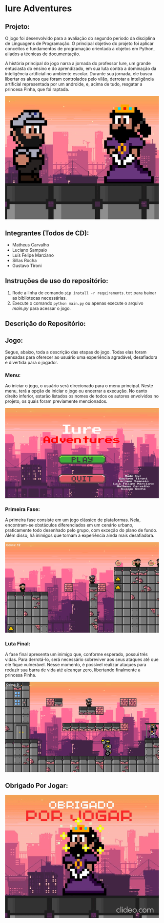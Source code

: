 # Iure Adventures
## Projeto:
O jogo foi desenvolvido para a avaliação do segundo período da disciplina de Linguagens de Programação. O principal objetivo do projeto foi aplicar conceitos e fundamentos de programação orientada a objetos em Python, aliados a técnicas de documentação.

A história principal do jogo narra a jornada do professor Iure, um grande entusiasta do ensino e do aprendizado, em sua luta contra a dominação da inteligência artificial no ambiente escolar. Durante sua jornada, ele busca libertar os alunos que foram controlados pelo vilão, derrotar a inteligência artificial representada por um androide, e, acima de tudo, resgatar a princesa Pinha, que foi raptada.

![Personagens](media\readme_images\personagens.png)

## Integrantes (Todos de CD):

- Matheus Carvalho
- Luciano Sampaio
- Luís Felipe Marciano
- Sillas Rocha
- Gustavo Tironi

## Instruções de uso do repositório:

1. Rode a linha de comando ```pip install -r requirements.txt``` para baixar as bibliotecas necessárias.
2. Execute o comando ```python main.py``` ou apenas execute o arquivo *main.py* para acessar o jogo. 

## Descrição do Repositório:

## Jogo:

Segue, abaixo, toda a descrição das etapas do jogo. Todas elas foram pensadas para oferecer ao usuário uma experiência agradável, desafiadora e divertida para o jogador. 

### Menu:
Ao iniciar o jogo, o usuário será direcionado para o menu principal. Neste menu, terá a opção de iniciar o jogo ou encerrar a execução. No canto direito inferior, estarão listados os nomes de todos os autores envolvidos no projeto, os quais foram previamente mencionados.

![Menu](media\readme_images\menu.png)
### Primeira Fase:
A primeira fase consiste em um jogo clássico de plataformas. Nela, encontram-se obstáculos diferenciados em um cenário urbano, praticamente todo desenhado pelo grupo, com exceção do plano de fundo. Além disso, há inimigos que tornam a experiência ainda mais desafiadora.

![Primeira Fase](media\readme_images\primeira_fase.png)
### Luta Final:

A fase final apresenta um inimigo que, conforme esperado, possui três vidas. Para derrotá-lo, será necessário sobreviver aos seus ataques até que ele fique vulnerável. Nesse momento, é possível realizar ataques para reduzir sua barra de vida até alcançar zero, libertando finalmente a princesa Pinha.

![Fase Final](media\readme_images\fase_final.png)

## Obrigado Por Jogar:

![Fase Final](media\readme_images\obrigado.gif)